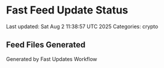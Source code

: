 # Fast Feed Update Status
Last updated: Sat Aug  2 11:38:57 UTC 2025
Categories: crypto

## Feed Files Generated

Generated by Fast Updates Workflow
